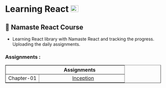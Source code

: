 # Learning React <a style="margin-right: 5px" href="https://reactjs.org/" target="_blank" rel="noreferrer"> <img src="https://cdn.jsdelivr.net/gh/devicons/devicon/icons/react/react-original.svg" alt="react" width="25" height="22"/> </a>

## 🚀 Namaste React Course


- Learning React library with Namaste React and tracking the progress. Uploading the daily assignments.

### Assignments : 

<table align="center" border >
    <tr>
        <th colspan="2">&nbsp;&nbsp;&nbsp;&nbsp;&nbsp;&nbsp;&nbsp;&nbsp;&nbsp;&nbsp;&nbsp;&nbsp;&nbsp;&nbsp;&nbsp;&nbsp;&nbsp;&nbsp;&nbsp;&nbsp;&nbsp;&nbsp;&nbsp;&nbsp;&nbsp;&nbsp;&nbsp;&nbsp;&nbsp; Assignments &nbsp; &nbsp; &nbsp; &nbsp;</th>
    </tr>
    <tr>
        <td>Chapter-01</td>
        <td>&nbsp;&nbsp;&nbsp;&nbsp;&nbsp;&nbsp;&nbsp;&nbsp;&nbsp;&nbsp;&nbsp;&nbsp;&nbsp;&nbsp;&nbsp;&nbsp;&nbsp;&nbsp;&nbsp;&nbsp;&nbsp;&nbsp;&nbsp;<a href="https://github.com/Ghosh-95/Namaste-React/tree/bd4df2b8b612cb162b60740f32fcd818fa4ca6ec/01react">Inception</a>&nbsp;&nbsp;&nbsp;&nbsp;&nbsp;&nbsp;&nbsp;&nbsp;&nbsp;&nbsp;&nbsp;&nbsp;&nbsp;&nbsp;&nbsp;&nbsp;&nbsp;&nbsp;&nbsp;&nbsp;&nbsp;</td>
    </tr>
</table>